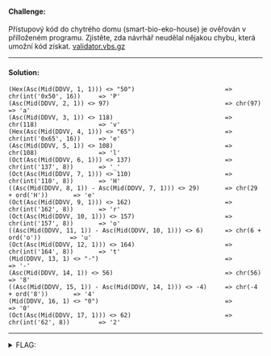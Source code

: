 #### Challenge:

Přístupový kód do chytrého domu (smart-bio-eko-house) je ověřován v přilloženém programu. Zjistěte, zda návrhář neudělal nějakou chybu, která umožní kód získat. [validator.vbs.gz](./validator.vbs.gz ":ignore")

---

#### Solution:

```console
(Hex(Asc(Mid(DDVV, 1, 1))) <> "50")                         => chr(int('0x50', 16))     => 'P'
(Asc(Mid(DDVV, 2, 1)) <> 97)                                => chr(97)                  => 'a'
(Asc(Mid(DDVV, 3, 1)) <> 118)                               => chr(118)                 => 'v'
(Hex(Asc(Mid(DDVV, 4, 1))) <> "65")                         => chr(int('0x65', 16))     => 'e'
(Asc(Mid(DDVV, 5, 1)) <> 108)                               => chr(108)                 => 'l'
(Oct(Asc(Mid(DDVV, 6, 1))) <> 137)                          => chr(int('137', 8))       => '_'
(Oct(Asc(Mid(DDVV, 7, 1))) <> 110)                          => chr(int('110', 8))       => 'H'
((Asc(Mid(DDVV, 8, 1)) - Asc(Mid(DDVV, 7, 1))) <> 29)       => chr(29 + ord('H'))       => 'e'
(Oct(Asc(Mid(DDVV, 9, 1))) <> 162)                          => chr(int('162', 8))       => 'r'
(Oct(Asc(Mid(DDVV, 10, 1))) <> 157)                         => chr(int('157', 8))       => 'o'
((Asc(Mid(DDVV, 11, 1)) - Asc(Mid(DDVV, 10, 1))) <> 6)      => chr(6 + ord('o'))        => 'u'
(Oct(Asc(Mid(DDVV, 12, 1))) <> 164)                         => chr(int('164', 8))       => 't'
(Mid(DDVV, 13, 1) <> "-")                                   =>                          => '-'
(Asc(Mid(DDVV, 14, 1)) <> 56)                               => chr(56)                  => '8'
((Asc(Mid(DDVV, 15, 1)) - Asc(Mid(DDVV, 14, 1))) <> -4)     => chr(-4 + ord('8'))       => '4'
(Mid(DDVV, 16, 1) <> "0")                                   =>                          => '0'
(Oct(Asc(Mid(DDVV, 17, 1))) <> 62)                          => chr(int('62', 8))        => '2'
```

---

<details><summary>FLAG:</summary>

```
flag{Pavel_Herout-8402}
```

</details>
